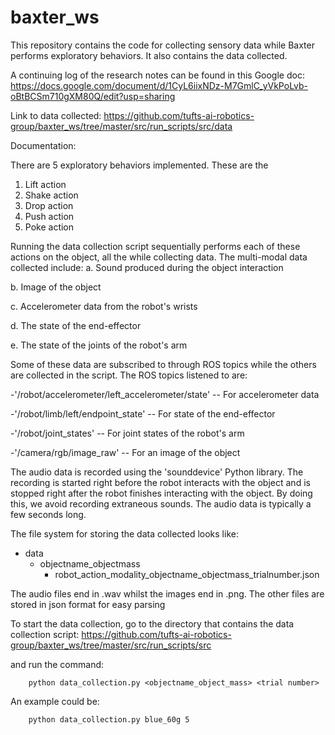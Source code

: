 # baxter_ws
This repository contains the code for collecting sensory data while Baxter performs exploratory behaviors. It also contains the data collected.

A continuing log of the research notes can be found in this Google doc: https://docs.google.com/document/d/1CyL6iixNDz-M7GmlC_yVkPoLvb-oBtBCSm710gXM80Q/edit?usp=sharing

Link to data collected: https://github.com/tufts-ai-robotics-group/baxter_ws/tree/master/src/run_scripts/src/data

Documentation:

There are 5 exploratory behaviors implemented. These are the 
1. Lift action
2. Shake action
3. Drop action
4. Push action
5. Poke action

Running the data collection script sequentially performs each of these actions on the object, all the while collecting data.
The multi-modal data collected include:
 a. Sound produced during the object interaction
 
 b. Image of the object
 
 c. Accelerometer data from the robot's wrists
 
 d. The state of the end-effector
 
 e. The state of the joints of the robot's arm
 
Some of these data are subscribed to through ROS topics while the others are collected in the script.
The ROS topics listened to are:

-'/robot/accelerometer/left_accelerometer/state'  -- For accelerometer data

-'/robot/limb/left/endpoint_state'                -- For state of the end-effector

-'/robot/joint_states'                            -- For joint states of the robot's arm

-'/camera/rgb/image_raw'                          -- For an image of the object


The audio data is recorded using the 'sounddevice' Python library. The recording is started right before the robot interacts with the object and is stopped right after the robot finishes interacting with the object. By doing this, we avoid recording extraneous sounds. The audio data is typically a few seconds long.

The file system for storing the data collected looks like:
* data
  * objectname_objectmass
     * robot_action_modality_objectname_objectmass_trialnumber.json
                 
                  
The audio files end in .wav whilst the images end in .png. The other files are stored in json format for easy
parsing

To start the data collection, go to the directory that contains the data collection script: https://github.com/tufts-ai-robotics-group/baxter_ws/tree/master/src/run_scripts/src

and run the command:

        python data_collection.py <objectname_object_mass> <trial number>
  
An example could be:

        python data_collection.py blue_60g 5 


          
